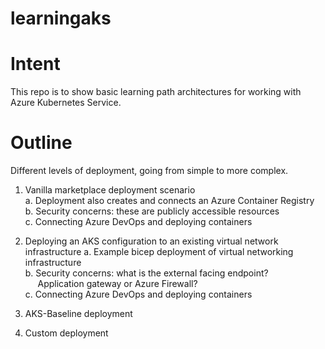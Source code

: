 # learningaks

# Intent
This repo is to show basic learning path architectures for working with Azure Kubernetes Service.  

# Outline
Different levels of deployment, going from simple to more complex.  

1. Vanilla marketplace deployment scenario  
    a. Deployment also creates and connects an Azure Container Registry  
    b. Security concerns: these are publicly accessible resources  
    c. Connecting Azure DevOps and deploying containers  
        
2. Deploying an AKS configuration to an existing virtual network infrastructure 
    a. Example bicep deployment of virtual networking infrastructure  
    b. Security concerns: what is the external facing endpoint?  
    &nbsp;&nbsp;&nbsp;&nbsp;&nbsp;Application gateway or Azure Firewall?  
    c. Connecting Azure DevOps and deploying containers  

3. AKS-Baseline deployment  

4. Custom deployment  